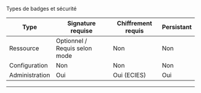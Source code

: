 Types de badges et sécurité

| Type           | Signature requise | Chiffrement requis | Persistant |
| -------------- | ----------------- | ------------------ | ----------- |
| Ressource      | Optionnel / Requis selon mode | Non | Non |
| Configuration  | Non | Non | Non |
| Administration | Oui | Oui (ECIES) | Oui |

---